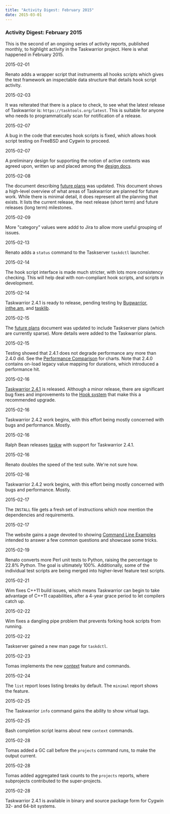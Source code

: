 ```yaml
---
title: "Activity Digest: February 2015"
date: 2015-03-01
---
```


### Activity Digest: February 2015 

This is the second of an ongoing series of activity reports, published monthly, to highlight activity in the Taskwarrior project.
Here is what happened in February 2015.

2015-02-01

Renato adds a wrapper script that instruments all hooks scripts which gives the test framework an inspectable data structure that details hook script activity.

2015-02-03

It was reiterated that there is a place to check, to see what the latest release of Taskwarrior is: `https://tasktools.org/latest`. This is suitable for anyone who needs to programmatically scan for notification of a release.

2015-02-07

A bug in the code that executes hook scripts is fixed, which allows hook script testing on FreeBSD and Cygwin to proceed.

2015-02-07

A preliminary design for supporting the notion of active contexts was agreed upon, written up and placed among the [design docs](https://github.com/GothenburgBitFactory/taskwarrior/blob/develop/doc/devel/rfcs/README.md).

2015-02-08

The document describing [future plans](https://github.com/GothenburgBitFactory/taskwarrior/tree/develop/doc/devel/rfcs/plans.md) was updated.
This document shows a high-level overview of what areas of Taskwarrior are planned for future work.
While there is minimal detail, it does represent all the planning that exists.
It lists the current release, the next release (short term) and future releases (long term) milestones.

2015-02-09

More "category" values were addd to Jira to allow more useful grouping of issues.

2015-02-13

Renato adds a `status` command to the Taskserver `taskdctl` launcher.

2015-02-14

The hook script interface is made much stricter, with lots more consistency checking.
This will help deal with non-compliant hook scripts, and scripts in development.

2015-02-14

Taskwarrior 2.4.1 is ready to release, pending testing by
[Bugwarrior](https://github.com/ralphbean/bugwarrior),
[inthe.am](https://inthe.am/about), and
[tasklib](https://github.com/tbabej/tasklib).

2015-02-15

The [future plans](https://github.com/GothenburgBitFactory/taskwarrior/tree/develop/doc/devel/rfcs/plans.md) document was updated to include Taskserver plans (which are currently sparse).
More details were added to the Taskwarrior plans.

2015-02-15

Testing showed that 2.4.1 does not degrade performance any more than 2.4.0 did.
See the [Performance Comparison](https://gothenburgbitfactory.org/projects/performance) for charts.
Note that 2.4.0 contains on-load legacy value mapping for durations, which introduced a performance hit.

2015-02-16

[Taskwarrior 2.4.1](/download/task-2.4.1.tar.gz) is released.
Although a minor release, there are significant bug fixes and improvements to the [Hook system](/docs/hooks) that make this a recommended upgrade.

2015-02-16

Taskwarrior 2.4.2 work begins, with this effort being mostly concerned with bugs and performance.
Mostly.

2015-02-16

Ralph Bean releases [taskw](https://pypi.python.org/pypi/taskw) with support for Taskwarrior 2.4.1.

2015-02-16

Renato doubles the speed of the test suite.
We're not sure how.

2015-02-16

Taskwarrior 2.4.2 work begins, with this effort being mostly concerned with bugs and performance.
Mostly.

2015-02-17

The `INSTALL` file gets a fresh set of instructions which now mention the dependencies and requirements.

2015-02-17

The website gains a page devoted to showing [Command Line Examples](/docs/examples) intended to answer a few common questions and showcase some tricks.

2015-02-19

Renato converts more Perl unit tests to Python, raising the percentage to 22.8% Python.
The goal is ultimately 100%. Additionally, some of the individual test scripts are being merged into higher-level feature test scripts.

2015-02-21

Wim fixes C++11 build issues, which means Taskwarrior can begin to take advantage of C++11 capabilities, after a 4-year grace period to let compilers catch up.

2015-02-22

Wim fixes a dangling pipe problem that prevents forking hook scripts from running.

2015-02-22

Taskserver gained a new man page for `taskdctl`.

2015-02-23

Tomas implements the new [context](/docs/context) feature and commands.

2015-02-24

The `list` report loses listing breaks by default.
The `minimal` report shows the feature.

2015-02-25

The Taskwarrior `info` command gains the ability to show virtual tags.

2015-02-25

Bash completion script learns about new `context` commands.

2015-02-28

Tomas added a GC call before the `projects` command runs, to make the output current.

2015-02-28

Tomas added aggregated task counts to the `projects` reports, where subprojects contributed to the super-projects.

2015-02-28

Taskwarrior 2.4.1 is available in binary and source package form for Cygwin 32- and 64-bit systems.
